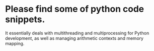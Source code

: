 # Please find some of python code snippets.

It essentially deals with multithreading and multiprocessing for Python development, as well as managing arithmetic contexts and memory mapping.
